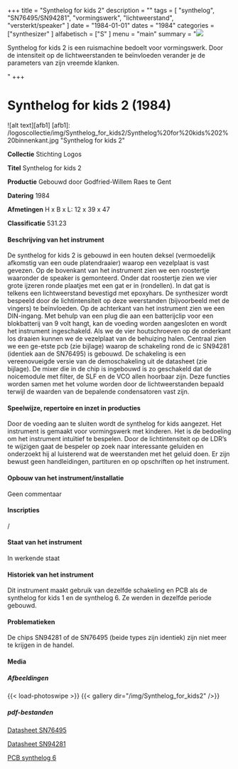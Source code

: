﻿+++
title = "Synthelog for kids 2"
description = ""
tags = [
"synthelog", "SN76495/SN94281", "vormingswerk", "lichtweerstand", "versterkt/speaker"
]
date = "1984-01-01"
dates = "1984"
categories = ["synthesizer"
]
alfabetisch = ["S"
]
menu = "main"
summary = "<a href='/logoscollectie/1984/synthelog_for_kids2'><img src='/logoscollectie/img/Synthelog_for_kids2/Synthelog%20for%20kids%202%20binnenkant.jpg'></a><p>Synthelog for kids 2 is een ruismachine bedoelt voor vormingswerk. Door de intensiteit op de lichtweerstanden te beïnvloeden verander je de parameters van zijn vreemde klanken.</p>"
+++

# Synthelog for kids 2 (1984)

![alt text][afb1]
[afb1]: /logoscollectie/img/Synthelog_for_kids2/Synthelog%20for%20kids%202%20binnenkant.jpg "Synthelog for kids 2"

**Collectie**
Stichting Logos

**Titel**
Synthelog for kids 2

**Productie**
Gebouwd door Godfried-Willem Raes te Gent

**Datering**
1984

**Afmetingen**
H x B x L: 12 x 39 x 47

**Classificatie**
531.23

#### Beschrijving van het instrument
De synthelog for kids 2 is gebouwd in een houten deksel (vermoedelijk afkomstig van een oude platendraaier) waarop een vezelplaat is vast gevezen. Op de bovenkant van het instrument zien we een roostertje waaronder de speaker is gemonteerd. Onder dat roostertje zien we vier grote ijzeren ronde plaatjes met een gat er in (rondellen). In dat gat is telkens een lichtweerstand bevestigd met epoxyhars. De synthesizer wordt bespeeld door de lichtintensiteit op deze weerstanden (bijvoorbeeld met de vingers) te beïnvloeden. 
Op de achterkant van het instrument zien we een DIN-ingang. Met behulp van een plug die aan een batterijclip voor een blokbatterij van 9 volt hangt, kan de voeding worden aangesloten en wordt het instrument ingeschakeld. 
Als we de vier houtschroeven op de onderkant los draaien kunnen we de vezelplaat van de behuizing halen. Centraal zien we een ge-etste pcb (zie bijlage) waarop de schakeling rond de ic SN94281 (identiek aan de SN76495) is gebouwd. De schakeling is een vereenovueigde versie van de demoschakeling uit de datasheet (zie bijlage). De mixer die in de chip is ingebouwd is zo geschakeld dat de noicemodule met filter, de SLF en de VCO allen hoorbaar zijn. Deze functies worden samen met het volume worden door de lichtweerstanden bepaald terwijl de waarden van de bepalende condensatoren vast zijn.    

#### Speelwijze, repertoire en inzet in producties
Door de voeding aan te sluiten wordt de synthelog for kids aangezet. Het instrument is gemaakt voor vormingswerk met kinderen. Het is de bedoeling om het instrument intuïtief te bespelen. Door de lichtintensiteit op de LDR’s te wijzigen gaat de bespeler op zoek naar interessante geluiden en onderzoekt hij al luisterend wat de weerstanden met het geluid doen. Er zijn bewust geen handleidingen, partituren en op opschriften op het instrument.

#### Opbouw van het instrument/installatie
Geen commentaar 

#### Inscripties
/

#### Staat van het instrument
In werkende staat 

#### Historiek van het instrument
Dit instrument maakt gebruik van dezelfde schakeling en PCB als de synthelog for kids 1 en de synthelog 6. Ze werden in dezelfde periode gebouwd. 

#### Problematieken
De chips SN94281 of de SN76495 (beide types zijn identiek) zijn niet meer te krijgen in de handel.

#### Media
##### Afbeeldingen
{{< load-photoswipe >}}
{{< gallery dir="/img/Synthelog_for_kids2" />}}


##### pdf-bestanden
[Datasheet SN76495](/logoscollectie/pdf/Synthelog_for_kids2/Datasheet_SN76495.pdf)

[Datasheet SN94281](/logoscollectie/pdf/Synthelog_for_kids2/Datasheet_SN94281.pdf)

[PCB synthelog 6](/logoscollectie/pdf/Synthelog_for_kids2/PCB_synthelog_6.pdf)

